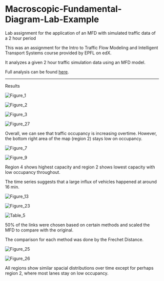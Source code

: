 # Macroscopic-Fundamental-Diagram-Lab-Example
Lab assignment for the application of an MFD with simulated traffic data of a 2 hour period

This was an assignment for the Intro to Traffic Flow Modeling and Intelligent Transport Systems course provided by EPFL on edX.

It analyzes a given 2 hour traffic simulation data using an MFD model.

Full analysis can be found [here](https://github.com/xmskk/Macroscopic-Fundamental-Diagram-Lab-Example/files/7655771/Lab_example.pdf).

----------------------------------------------------------------------------------------------------------------------------------------------------

Results

![Figure_1](https://user-images.githubusercontent.com/28818052/144744935-6f66e7e8-9a07-496e-ac5f-a1accb8a1cf5.png)

![Figure_2](https://user-images.githubusercontent.com/28818052/144744938-e6aafc68-7730-4f9f-a4f1-df8c3038419a.png)

![Figure_3](https://user-images.githubusercontent.com/28818052/144744939-e8e15129-170c-4b69-9fc1-313544de2ca4.png)

![Figure_27](https://user-images.githubusercontent.com/28818052/144744961-b2d47c2d-fe03-4aee-b5d3-fe9f1afda45b.png)

Overall, we can see that traffic occupancy is increasing overtime. However, the bottom right area of the map (region 2) stays low on occupancy.

![Figure_7](https://user-images.githubusercontent.com/28818052/144744980-8076580b-1c56-4e5f-9b82-7d2071365687.png)

![Figure_9](https://user-images.githubusercontent.com/28818052/144744981-78265bd2-6259-43b4-834d-0db4b938dae0.png)

Region 4 shows highest capacity and region 2 shows lowest capacity with low occupancy throughout.

The time series suggests that a large influx of vehicles happened at around 16 min.

![Figure_13](https://user-images.githubusercontent.com/28818052/144745079-13789c7e-e7c5-47a4-9113-c5f3f18f8293.png)

![Figure_23](https://user-images.githubusercontent.com/28818052/144745308-7859e490-7b15-492a-80e9-c378f752415f.png)

![Table_5](https://user-images.githubusercontent.com/28818052/144745464-0d3b7759-28f7-4dea-bd5c-2ca7217b07aa.jpg)

50% of the links were chosen based on certain methods and scaled the MFD to compare with the original.

The comparison for each method was done by the Frechet Distance.

![Figure_25](https://user-images.githubusercontent.com/28818052/144745089-5bf4ea76-dcef-42bc-a9a9-d7dae374261e.png)

![Figure_26](https://user-images.githubusercontent.com/28818052/144745092-a424149b-0857-4105-a3e5-5545f784825f.png)

All regions show similar spacial distributions over time except for perhaps region 2, where most lanes stay on low occupancy.
